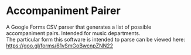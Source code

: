 # Accompaniment Pairer
A Google Forms CSV parser that generates a list of possible accompaniment 
pairs. Intended for music departments.  
The particular form this software is intended to parse can be viewed here: 
https://goo.gl/forms/61vSmGoBwcnpZNN22
